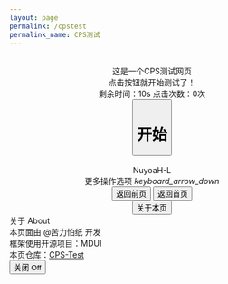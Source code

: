 ```yaml
---
layout: page
permalink: /cpstest
permalink_name: CPS测试
---
```

<!DOCTYPE HTML>
<html lang="zh-cn">
<head>
    <meta charset="utf-8">
    <meta name="viewport" content="width=device-width, initial-scale=1">
    <meta name="keywords" content="CPS测试,点击速度测试,手速测试">
    <meta name="description" content="CPS测试,点击速度测试,手速测试">
    <title>CPS测试</title>
    <link rel="stylesheet" href="https://cdn.jsdelivr.net/npm/mdui@1.0.1/dist/css/mdui.min.css" integrity="sha384-cLRrMq39HOZdvE0j6yBojO4+1PrHfB7a9l5qLcmRm/fiWXYY+CndJPmyu5FV/9Tw" crossorigin="anonymous"/>
    <link rel="shortcut icon" href="https://blog.nuyoah-l.ml/asserts/img/icon.png">
</head>
<body class="mdui-theme-primary-indigo mdui-theme-accent-blue mdui-theme-layout-auto">
    <div class="mdui-container">
        <br>
        <center>
            <div class="mdui-chip">
                <span class="mdui-text-center mdui-chip-title">这是一个CPS测试网页</span>
            </div>
            <div class="mdui-card mdui-m-t-1" style="width: 60%;min-width: 300px;">
                <div class="mdui-card-content">点击按钮就开始测试了！</div>
                    <div id="match" style="display: block;">
                        剩余时间：<span id="time">10</span>s 点击次数：<span id="times">0</span>次
                        <div class="mdui-col mdui-p-l-2 mdui-m-t-1 mdui-p-r-2 mdui-m-b-4" style="max-width: 500px;">
                            <button id="start" onclick="start()" class="mdui-btn mdui-btn-raised mdui-btn-block mdui-color-theme-accent" style="height: 100px;"><h1>开始</h1></button>
                        </div>
                    </div>
                    <div id="match1" style="display:none">
                        <h3>测试结束</h3>
                        <h4>您的CPS为：<span id="match2">Null</span></h4>
                        <br>
                        <h4>该成绩为10秒平均点击速率。</h4>
                            <button onclick="document.getElementById('match1').style.display='none';document.getElementById('match').style.display='block';document.getElementById('times').innerHTML = 0;jc = 0;" class="mdui-btn mdui-btn-raised mdui-color-theme-accent mdui-m-b-2">重新测试</button>
                    </div>
                    <br>
                    NuyoaH-L
                    <div class="mdui-panel mdui-panel-gapless mdui-m-t-1" mdui-panel>
                        <div class="mdui-panel-item">
                            <div class="mdui-panel-item-header">更多操作选项
                                <i class="mdui-panel-item-arrow mdui-icon material-icons">keyboard_arrow_down</i>
                            </div>
                            <div class="mdui-panel-item-body">
                                <div class="mdui-btn-group mdui-m-t-1">
                                    <a href="javascript:history.back();"><button class="mdui-btn mdui-btn-raised mdui-ripple mdui-color-theme-accent">返回前页</button></a>
                                    <a href="/"><button class="mdui-m-l-1 mdui-btn mdui-btn-raised mdui-ripple mdui-color-theme-accent">返回首页</button></a>
                                </div>
                                <div class="mdui-btn-group mdui-m-t-1">
                                    <button class="mdui-btn mdui-btn-raised mdui-ripple mdui-color-theme-accent" mdui-dialog="{target: '#aboutPages'}">关于本页</button>
                                </div>
                            </div>
                        </div>
                    </div>
        </center>
        <div class="mdui-dialog" id="aboutPages">
            <div class="mdui-dialog-title">关于 About</div>
            <div class="mdui-dialog-content">本页面由 @苦力怕纸 开发<br>框架使用开源项目：MDUI<br>本页仓库：<a href="https://github.com/klpbbs/CPS-Test" target="_black">CPS-Test</a></div>
            <div class="mdui-dialog-actions">
                <button class="mdui-btn mdui-ripple" mdui-dialog-close>关闭 Off</button>
            </div>
        </div>
    </div>
    <script>
        var jc = 0
        function start(){
            var times =document.getElementById('times');
            if (jc == 0){
                id = window.setInterval("time()",1000);
                document.getElementById('start').innerHTML = "<h1>点我</h1>";
            }
            if (document.getElementById("time").innerHTML != "No time"){
                jc = jc + 1;
                times.innerHTML = jc;
            }else{
            }
        }
        

        function time(){
            var time = document.getElementById("time");
            if (time.innerHTML == 0){
                time.innerHTML = "No time" ;
                document.getElementById('match').style.display="none";
                document.getElementById('match1').style.display="block";
                var times = document.getElementById('times').innerHTML;
                document.getElementById('match2').innerHTML = times / 10;
                clearInterval(id);
            }else{
                time.innerHTML = time.innerHTML-1;
            }
            if (time.innerHTML == 5){
                document.getElementById('start').innerHTML = "<h1>还有5秒！</h1>";
            }
            if(time.innerHTML == 3){
                document.getElementById('start').innerHTML = "<h1>还有3秒！</h1>";
            }
            if(time.innerHTML == 2){
                document.getElementById('start').innerHTML = "<h1>还有2秒！</h1>";
            }
            if(time.innerHTML == 1){
                document.getElementById('start').innerHTML = "<h1>还有1秒！</h1>";
            }
            if(time.innerHTML == 0){
                document.getElementById('start').innerHTML = "<h1>快！</h1>";
            }
            if(time.innerHTML == "No time"){
                document.getElementById('start').innerHTML = "<h1>开始！</h1>";
                time.innerHTML = 10 ;
            }
            if(time.innerHTML == 4){
                document.getElementById('start').innerHTML = "<h1>加油！</h1>"; 
            }
        }
    </script>
    <script
    src="https://cdn.jsdelivr.net/npm/mdui@1.0.1/dist/js/mdui.min.js"
    integrity="sha384-gCMZcshYKOGRX9r6wbDrvF+TcCCswSHFucUzUPwka+Gr+uHgjlYvkABr95TCOz3A"
    crossorigin="anonymous"
    ></script>
</body>
</html>
